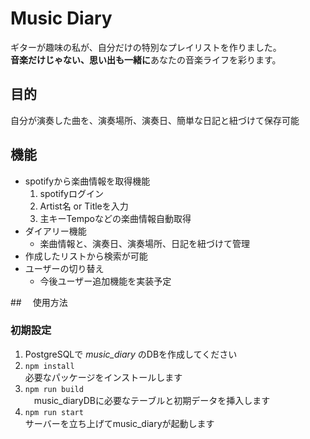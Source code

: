 # Music Diary
ギターが趣味の私が、自分だけの特別なプレイリストを作りました。<br>
**音楽だけじゃない、思い出も一緒に**あなたの音楽ライフを彩ります。

## 目的
自分が演奏した曲を、演奏場所、演奏日、簡単な日記と紐づけて保存可能

## 機能
* spotifyから楽曲情報を取得機能
  1. spotifyログイン
  2. Artist名 or Titleを入力
  3. 主キーTempoなどの楽曲情報自動取得
* ダイアリー機能
  * 楽曲情報と、演奏日、演奏場所、日記を紐づけて管理
* 作成したリストから検索が可能
* ユーザーの切り替え
  * 今後ユーザー追加機能を実装予定


##　 使用方法
### 初期設定
  1. PostgreSQLで *music_diary* のDBを作成してください
  2. `npm install`<br>
  必要なパッケージをインストールします
  3. `npm run build`<br>
  　music_diaryDBに必要なテーブルと初期データを挿入します
  4. `npm run start`<br>
  サーバーを立ち上げてmusic_diaryが起動します
